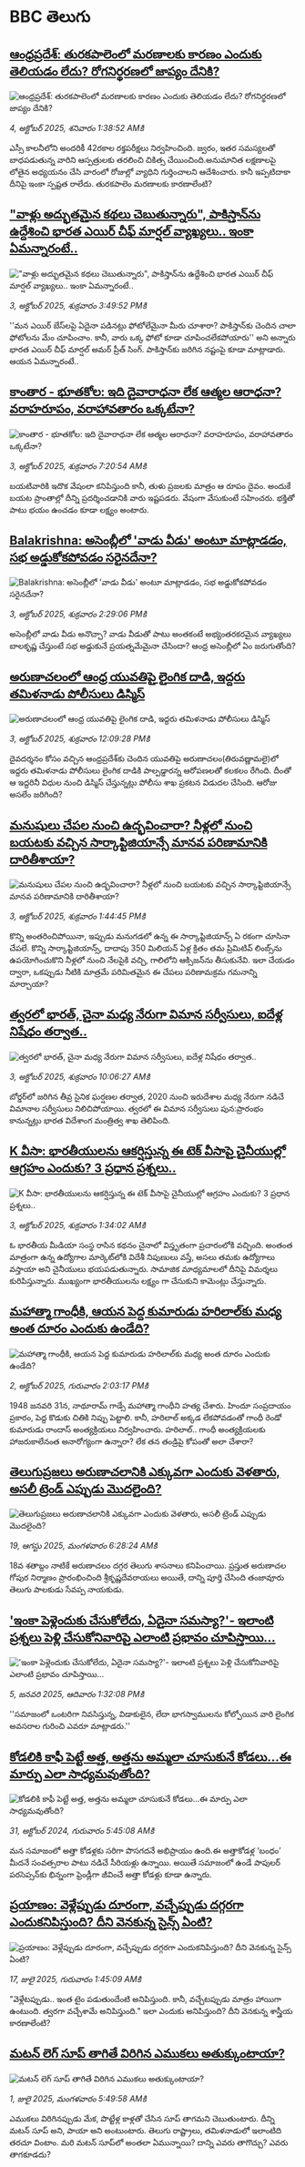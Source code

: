 # BBC తెలుగు## [ఆంధ్రప్రదేశ్:  తురకపాలెంలో మరణాలకు కారణం ఎందుకు తెలియడం లేదు? రోగనిర్థరణలో జాప్యం దేనికి? ](https://www.bbc.com/telugu/articles/ckg341vjd7jo?at_medium=RSS&at_campaign=rss?at_campaign=githubrss)![ఆంధ్రప్రదేశ్:  తురకపాలెంలో మరణాలకు కారణం ఎందుకు తెలియడం లేదు? రోగనిర్థరణలో జాప్యం దేనికి? ](https://ichef.bbci.co.uk/ace/ws/240/cpsprodpb/1499/live/d292db70-a06b-11f0-928c-71dbb8619e94.jpg)_4, అక్టోబర్ 2025, శనివారం 1:38:52 AMకి_ఎస్సీ కాలనీలోని అందరికీ 42రకాల రక్తపరీక్షలు నిర్వహించింది. జ్వరం, ఇతర సమస్యలతో బాధపడుతున్న వారిని ఆస్పత్రులకు తరలించి చికిత్స చేయించింది.అనుమానిత లక్షణాలపై లోతైన అధ్యయనం చేసి వారంలో రోజుల్లో వ్యాధిని గుర్తించాలని ఆదేశించారు. కానీ ఇప్పటిదాకా దీనిపై ఇంకా స్పష్టత రాలేదు. తురకపాలెం మరణాలకు కారణాలేంటి?## ["వాళ్లు అద్భుతమైన కథలు చెబుతున్నారు", పాకిస్తాన్‌‌‌ను ఉద్దేశించి భారత ఎయిర్‌ చీఫ్ మార్షల్ వ్యాఖ్యలు.. ఇంకా ఏమన్నారంటే..](https://www.bbc.com/telugu/articles/cz08jem75y7o?at_medium=RSS&at_campaign=rss?at_campaign=githubrss)!["వాళ్లు అద్భుతమైన కథలు చెబుతున్నారు", పాకిస్తాన్‌‌‌ను ఉద్దేశించి భారత ఎయిర్‌ చీఫ్ మార్షల్ వ్యాఖ్యలు.. ఇంకా ఏమన్నారంటే..](https://ichef.bbci.co.uk/ace/ws/240/cpsprodpb/f87b/live/11aaa920-a06a-11f0-92db-77261a15b9d2.jpg)_3, అక్టోబర్ 2025, శుక్రవారం 3:49:52 PMకి_''మన ఎయిర్ బేస్‌లపై ఏదైనా పడినట్లు ఫోటోలేమైనా మీరు చూశారా? పాకిస్తాన్‌కు చెందిన చాలా ఫోటోలను మేం చూపించాం. కానీ, వారు ఒక్క ఫోటో కూడా చూపించలేకపోయారు'' అని అన్నారు భారత ఎయిర్ చీఫ్ మార్షల్ అమర్ ప్రీత్ సింగ్. పాకిస్తాన్‌కు జరిగిన నష్టంపై కూడా మాట్లాడారు. ఆయన ఏమన్నారంటే..## [కాంతార - భూతకోల: ఇది దైవారాధనా లేక ఆత్మల ఆరాధనా? వరాహరూపం, వరాహావతారం ఒక్కటేనా? ](https://www.bbc.com/telugu/articles/cr5qjnvzg7no?at_medium=RSS&at_campaign=rss?at_campaign=githubrss)![కాంతార - భూతకోల: ఇది దైవారాధనా లేక ఆత్మల ఆరాధనా? వరాహరూపం, వరాహావతారం ఒక్కటేనా? ](https://ichef.bbci.co.uk/ace/ws/240/cpsprodpb/c56a/live/c8838e90-9f8f-11f0-b741-177e3e2c2fc7.jpg)_3, అక్టోబర్ 2025, శుక్రవారం 7:20:54 AMకి_బయటివారికి ఇదొక వేషంలా కనిపిస్తుంది కానీ, తుళు ప్రజలకు మాత్రం ఆ రూపం దైవం. అందుకే బయట ప్రాంతాల్లో దీన్ని ప్రదర్శించడానికి వారు ఇష్టపడరు. వేషంగా వేసుకుంటే సహించరు. భక్తితో పాటు భయం ఉంచడం కూడా లక్ష్యం అంటారు.## [Balakrishna: అసెంబ్లీలో 'వాడు వీడు' అంటూ మాట్లాడడం, సభ అడ్డుకోకపోవడం సరైనదేనా? ](https://www.bbc.com/telugu/articles/c8ex2g86xkeo?at_medium=RSS&at_campaign=rss?at_campaign=githubrss)![Balakrishna: అసెంబ్లీలో 'వాడు వీడు' అంటూ మాట్లాడడం, సభ అడ్డుకోకపోవడం సరైనదేనా? ](https://ichef.bbci.co.uk/ace/ws/240/cpsprodpb/c8f6/live/39b19b00-a064-11f0-92db-77261a15b9d2.jpg)_3, అక్టోబర్ 2025, శుక్రవారం 2:29:06 PMకి_అసెంబ్లీలో వాడు వీడు అనొచ్చా? వాడు వీడుతో పాటు అంతకంటే అభ్యంతరకరమైన వ్యాఖ్యలు బాలకృష్ణ చేస్తుంటే సభ అడ్డుకునే  ప్రయత్నమేమైనా చేసిందా? ఆంధ్ర అసెంబ్లీలో ఏం జరుగుతోంది?## [అరుణాచలంలో ఆంధ్ర యువతిపై లైంగిక దాడి, ఇద్దరు తమిళనాడు పోలీసులు డిస్మిస్](https://www.bbc.com/telugu/articles/c740y1rww8mo?at_medium=RSS&at_campaign=rss?at_campaign=githubrss)![అరుణాచలంలో ఆంధ్ర యువతిపై లైంగిక దాడి, ఇద్దరు తమిళనాడు పోలీసులు డిస్మిస్](https://ichef.bbci.co.uk/ace/ws/240/cpsprodpb/94d5/live/47759a10-a051-11f0-b741-177e3e2c2fc7.jpg)_3, అక్టోబర్ 2025, శుక్రవారం 12:09:28 PMకి_దైవదర్శనం కోసం వచ్చిన ఆంధ్రప్రదేశ్‌కు చెందిన యువతిపై అరుణాచలం(తిరువణ్ణామలై)లో ఇద్దరు తమిళనాడు పోలీసులు లైంగిక దాడికి పాల్పడ్డారన్న ఆరోపణలతో కలకలం రేగింది. దీంతో ఆ ఇద్దరినీ విధుల నుంచి డిస్మిస్ చేస్తున్నట్లు పోలీసు శాఖ ప్రకటన విడుదల చేసింది. ఆరోజు అసలేం జరిగింది?## [మనుషులు చేపల నుంచి ఉద్భవించారా? నీళ్లలో నుంచి బయటకు వచ్చిన సార్కాప్టిజియాన్సే మానవ పరిణామానికి దారితీశాయా? ](https://www.bbc.com/telugu/articles/cy8rvxg1ggko?at_medium=RSS&at_campaign=rss?at_campaign=githubrss)![మనుషులు చేపల నుంచి ఉద్భవించారా? నీళ్లలో నుంచి బయటకు వచ్చిన సార్కాప్టిజియాన్సే మానవ పరిణామానికి దారితీశాయా? ](https://ichef.bbci.co.uk/ace/ws/240/cpsprodpb/469b/live/ae3a4630-a05e-11f0-89d1-6da56a5b5901.jpg)_3, అక్టోబర్ 2025, శుక్రవారం 1:44:45 PMకి_కొన్ని అంతరించిపోయినా, ఇప్పుడు మనుగడలో ఉన్న ఈ సార్కాప్టిజియాన్స్ ఏ రకంగా చూసినా చేపలే. కొన్ని సార్కాప్టిజియాన్స్, దాదాపు 350 మిలియన్ ఏళ్ల క్రితం తమ ప్రిమిటివ్ లింబ్స్‌ను ఉపయోగించుకొని నీళ్లలో నుంచి నేలపైకి వచ్చి, గాలిలోని ఆక్సిజన్‌ను తీసుకునేవి. ఇలా చేయడం ద్వారా, ఒకప్పుడు నీటికి మాత్రమే పరిమితమైన ఈ చేపలు పరిణామక్రమ గమనాన్ని మార్చాయా?## [త్వరలో భారత్, చైనా మధ్య నేరుగా విమాన సర్వీసులు, ఐదేళ్ల నిషేధం తర్వాత..](https://www.bbc.com/telugu/articles/c5yjzjzwle1o?at_medium=RSS&at_campaign=rss?at_campaign=githubrss)![త్వరలో భారత్, చైనా మధ్య నేరుగా విమాన సర్వీసులు, ఐదేళ్ల నిషేధం తర్వాత..](https://ichef.bbci.co.uk/ace/ws/240/cpsprodpb/19d1/live/4e5f7f30-a029-11f0-b953-476f858a7e51.jpg)_3, అక్టోబర్ 2025, శుక్రవారం 10:06:27 AMకి_బోర్డర్‌లో జరిగిన తీవ్ర సైనిక ఘర్షణల తర్వాత, 2020 నుంచి ఇరుదేశాల మధ్య నేరుగా నడిచే విమానాల సర్వీసులు నిలిచిపోయాయి. త్వరలో ఈ విమాన సర్వీసులు పున:ప్రారంభం కానున్నట్లు భారత విదేశాంగ మంత్రిత్వ శాఖ తెలిపింది.## [K వీసా: భారతీయులను ఆకర్షిస్తున్న ఈ టెక్ వీసాపై చైనీయుల్లో ఆగ్రహం ఎందుకు? 3 ప్రధాన ప్రశ్నలు..](https://www.bbc.com/telugu/articles/cwy8d92d71do?at_medium=RSS&at_campaign=rss?at_campaign=githubrss)![K వీసా: భారతీయులను ఆకర్షిస్తున్న ఈ టెక్ వీసాపై చైనీయుల్లో ఆగ్రహం ఎందుకు? 3 ప్రధాన ప్రశ్నలు..](https://ichef.bbci.co.uk/ace/ws/240/cpsprodpb/9b17/live/c93bdce0-9fa1-11f0-b741-177e3e2c2fc7.jpg)_3, అక్టోబర్ 2025, శుక్రవారం 1:34:02 AMకి_ఓ భారతీయ మీడియా సంస్థ రాసిన కథనం చైనాలో విస్తృతంగా ప్రచారంలోకి వచ్చింది. అంతంత మాత్రంగా ఉన్న ఉద్యోగాల మార్కెట్‌లోకి విదేశీ నిపుణులు వస్తే, అసలు తమకు ఉద్యోగాలు వస్తాయా అని చైనీయులు భయపడుతున్నారు. సామాజిక మాధ్యమాలలో దీనిపై విమర్శలు కురిపిస్తున్నారు. ముఖ్యంగా భారతీయులను లక్ష్యం గా చేసుకుని కామెంట్లు చేస్తున్నారు.## [మహాత్మా గాంధీకి, ఆయన పెద్ద కుమారుడు హరిలాల్‌కు మధ్య అంత దూరం ఎందుకు ఉండేది? ](https://www.bbc.com/telugu/articles/c864dzzn4nwo?at_medium=RSS&at_campaign=rss?at_campaign=githubrss)![మహాత్మా గాంధీకి, ఆయన పెద్ద కుమారుడు హరిలాల్‌కు మధ్య అంత దూరం ఎందుకు ఉండేది? ](https://ichef.bbci.co.uk/ace/ws/240/cpsprodpb/7182/live/866f1e80-9f98-11f0-8e4d-7723b0da5e04.jpg)_2, అక్టోబర్ 2025, గురువారం 2:03:17 PMకి_1948 జనవరి 31న, నాథూరామ్ గాడ్సే మహాత్మా గాంధీని హత్య చేశారు. హిందూ సంప్రదాయం ప్రకారం, పెద్ద కొడుకు చితికి నిప్పు పెట్టాలి. కానీ, హరిలాల్ అక్కడ లేకపోవడంతో గాంధీ రెండో కుమారుడు రాందాస్ అంత్యక్రియలు నిర్వహించారు. హరిలాల్.. గాంధీ అంత్యక్రియలకు హాజరుకాలేనంత అనారోగ్యంగా ఉన్నారా? లేక తన తండ్రిపై కోపంతో అలా చేశారా?## [తెలుగుప్రజలు అరుణాచలానికి ఎక్కువగా ఎందుకు వెళతారు, అసలీ ట్రెండ్ ఎప్పుడు మొదలైంది? ](https://www.bbc.com/telugu/articles/c8jp32zrzxpo?at_medium=RSS&at_campaign=rss?at_campaign=githubrss)![తెలుగుప్రజలు అరుణాచలానికి ఎక్కువగా ఎందుకు వెళతారు, అసలీ ట్రెండ్ ఎప్పుడు మొదలైంది? ](https://ichef.bbci.co.uk/ace/ws/240/cpsprodpb/cf2d/live/01932bf0-7d85-11f0-98a0-956f61945264.jpg)_19, ఆగస్టు 2025, మంగళవారం 6:28:24 AMకి_18వ శతాబ్దం నాటికే అరుణాచలం దగ్గర తెలుగు శాసనాలు కనిపించాయి. ప్రస్తుత అరుణాచల గోపుర నిర్మాణం ప్రారంభించింది శ్రీకృష్ణదేవరాయలు అయితే, దాన్ని పూర్తి చేసింది తంజావూరు తెలుగు పాలకుడు సేవప్ప నాయకుడు.## ['ఇంకా పెళ్లెందుకు చేసుకోలేదు, ఏదైనా సమస్యా?'- ఇలాంటి ప్రశ్నలు పెళ్లి చేసుకోనివారిపై ఎలాంటి ప్రభావం చూపిస్తాయి... ](https://www.bbc.com/telugu/articles/cgq1w3lz7yyo?at_medium=RSS&at_campaign=rss?at_campaign=githubrss)!['ఇంకా పెళ్లెందుకు చేసుకోలేదు, ఏదైనా సమస్యా?'- ఇలాంటి ప్రశ్నలు పెళ్లి చేసుకోనివారిపై ఎలాంటి ప్రభావం చూపిస్తాయి... ](https://ichef.bbci.co.uk/ace/ws/240/cpsprodpb/f6de/live/72c94a60-cb3e-11ef-87df-d575b9a434a4.jpg)_5, జనవరి 2025, ఆదివారం 1:32:08 PMకి_''సమాజంలో ఒంటరిగా నివసిస్తున్న, విడాకులైన, లేదా భాగస్వాములను కోల్పోయిన వారి లైంగిక అవసరాల గురించి ఎవరూ మాట్లాడరు.''## [కోడలికి కాఫీ పెట్టే అత్త, అత్తను అమ్మలా చూసుకునే కోడలు...ఈ మార్పు ఎలా సాధ్యమవుతోంది?](https://www.bbc.com/telugu/articles/c1l41zl8el2o?at_medium=RSS&at_campaign=rss?at_campaign=githubrss)![కోడలికి కాఫీ పెట్టే అత్త, అత్తను అమ్మలా చూసుకునే కోడలు...ఈ మార్పు ఎలా సాధ్యమవుతోంది?](https://ichef.bbci.co.uk/ace/ws/240/cpsprodpb/2b61/live/9176a6d0-8b0e-11ef-a81b-b1eda9741da3.jpg)_31, అక్టోబర్ 2024, గురువారం 5:45:08 AMకి_మన సమాజంలో అత్తా కోడళ్లకు సరిగా పొసగదనే అభిప్రాయం ఉంది.ఈ అత్తాకోడళ్ల ‘బంధం’ మీదనే సంవత్సరాల పాటు నడిచే సీరియళ్లు ఉన్నాయి. అయితే సమాజంలో ఉండే పాపులర్ పరసెప్సన్‌కు భిన్నంగా ఫ్రెండ్లీగా జీవించే అత్తా కోడళ్లు కూడా ఉన్నారు.## [ప్రయాణం: వెళ్లేప్పుడు దూరంగా, వచ్చేప్పుడు దగ్గరగా ఎందుకనిపిస్తుంది? దీని వెనకున్న సైన్స్ ఏంటి?](https://www.bbc.com/telugu/articles/c0l4y727n1jo?at_medium=RSS&at_campaign=rss?at_campaign=githubrss)![ప్రయాణం: వెళ్లేప్పుడు దూరంగా, వచ్చేప్పుడు దగ్గరగా ఎందుకనిపిస్తుంది? దీని వెనకున్న సైన్స్ ఏంటి?](https://ichef.bbci.co.uk/ace/ws/240/cpsprodpb/054c/live/6957c010-62b0-11f0-8e78-11023c48a856.png)_17, జులై 2025, గురువారం 1:45:09 AMకి_"వెళ్లేటప్పుడు.. ఇంత టైం పడుతుందేంటి అనిపిస్తుంది. కానీ, వచ్చేటప్పుడు మాత్రం హాయిగా ఉంటుంది. త్వరగా వచ్చేశామే అనిపిస్తుంది." ఇలా ఎందుకు అనిపిస్తుంది? దీని వెనకున్న శాస్త్రీయ కారణాలేంటి?## [మటన్ లెగ్ సూప్ తాగితే విరిగిన ఎముకలు అతుక్కుంటాయా?](https://www.bbc.com/telugu/articles/c0l4g92j8kzo?at_medium=RSS&at_campaign=rss?at_campaign=githubrss)![మటన్ లెగ్ సూప్ తాగితే విరిగిన ఎముకలు అతుక్కుంటాయా?](https://ichef.bbci.co.uk/ace/ws/240/cpsprodpb/b31e/live/cce532c0-6d41-11f0-9462-bb509dc78127.jpg)_1, జులై 2025, మంగళవారం 5:49:58 AMకి_ఎముకలు విరిగినప్పుడు మేక, పొట్టేళ్ల కాళ్లతో చేసిన సూప్ తాగమని చెబుతుంటారు. దీన్ని మటన్ సూప్ అని, పాయా అని అంటుంటారు. తెలుగు రాష్ట్రాలు, తమిళనాడులో ఇలాంటిది తరచూ వింటాం. మరి మటన్ సూప్‌లో అంతలా ఏమున్నాయి? దాన్ని ఎవరు తాగొచ్చు? ఎవరు తాగకూడదు?
